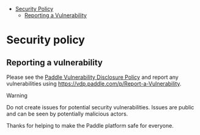 - [Security Policy](#security-policy)
  - [Reporting a Vulnerability](#reporting-a-vulnerability)

# Security policy

## Reporting a vulnerability

Please see the [Paddle Vulnerability Disclosure Policy](https://www.paddle.com/vulnerability-disclosure-policy) and
report any vulnerabilities using https://vdp.paddle.com/p/Report-a-Vulnerability.

> [!WARNING]
> Do not create issues for potential security vulnerabilities. Issues are public and can be seen by potentially malicious actors.

Thanks for helping to make the Paddle platform safe for everyone.